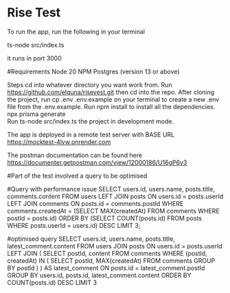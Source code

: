 # Rise Test

To run the app, run the following in your terminal

ts-node src/index.ts

it runs in port 3000

#Requirements
Node 20
NPM
Postgres (version 13 or above)

Steps
cd into whatever directory you want work from.
Run https://github.com/elquna/risevest.git then cd into the repo.
After cloning the project, run cp .env .env.example on your terminal to create a new .env file from the .env.example.
Run npm install to install all the dependencies.
npx prisma generate   
Run ts-node src/index.ts the project in development mode.


The app is deployed in a remote test server with BASE URL  https://mocktest-4lvw.onrender.com

The postman documentation can be found here https://documenter.getpostman.com/view/12000186/U16gP6v3


#Part of the test involved a query to be optimised


#Query with performance issue
SELECT users.id, users.name, posts.title, comments.content
FROM users
LEFT JOIN posts ON users.id = posts.userId
LEFT JOIN comments ON posts.id = comments.postId
WHERE comments.createdAt = (SELECT MAX(createdAt) FROM comments WHERE postId = posts.id)
ORDER BY (SELECT COUNT(posts.id) FROM posts WHERE posts.userId = users.id) DESC
LIMIT 3;





#optimised query
SELECT users.id, users.name, posts.title, latest_comment.content
FROM users
JOIN posts ON users.id = posts.userId
LEFT JOIN (
SELECT postId, content
FROM comments
WHERE (postId, createdAt) IN (
    SELECT postId, MAX(createdAt)
    FROM comments
    GROUP BY postId
)
) AS latest_comment ON posts.id = latest_comment.postId
GROUP BY users.id, posts.id, latest_comment.content
ORDER BY COUNT(posts.id) DESC
LIMIT 3
